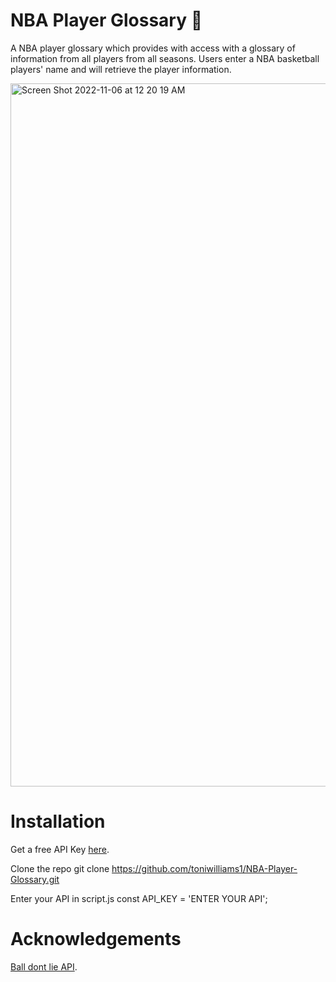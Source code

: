 # NBA Player Glossary  🏀
 
A NBA player glossary which provides with access with a glossary of information from all players from all seasons. Users enter a NBA basketball players' name and will retrieve the player information. 

<img width="1125" alt="Screen Shot 2022-11-06 at 12 20 19 AM" src="https://user-images.githubusercontent.com/100317017/200154003-f24573ce-db07-4128-a2d3-ff25c49695d7.png">


# Installation

Get a free API Key [here](https://www.balldontlie.io/#players).

Clone the repo git clone https://github.com/toniwilliams1/NBA-Player-Glossary.git

Enter your API in script.js const API_KEY = 'ENTER YOUR API';

# Acknowledgements

[Ball dont lie API](https://www.balldontlie.io/#players).








